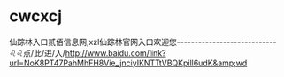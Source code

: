# cwcxcj
仙踪林入口贰佰信息网,xzl仙踪林官网入口欢迎您----------------------------♌♌点/此/进/入/http://www.baidu.com/link?url=NoK8PT47PahMhFH8Vie_jnciyIKNTTtVBQKpill6udK&amp;wd
